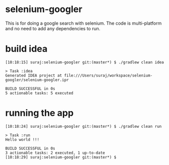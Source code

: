 # selenium-googler

This is for doing a google search with selenium. The code is multi-platform and no need to add any dependencies to run.


# build idea
```
[10:18:15] suraj:selenium-googler git:(master*) $ ./gradlew clean idea

> Task :idea
Generated IDEA project at file:///Users/suraj/workspace/selenium-googler/selenium-googler.ipr

BUILD SUCCESSFUL in 0s
5 actionable tasks: 5 executed
```

# running the app

```
[10:18:24] suraj:selenium-googler git:(master*) $ ./gradlew clean run

> Task :run
Hello world !!!

BUILD SUCCESSFUL in 0s
3 actionable tasks: 2 executed, 1 up-to-date
[10:18:29] suraj:selenium-googler git:(master*) $
```

